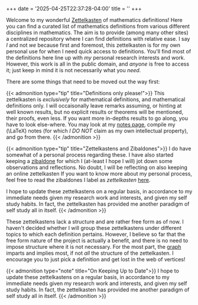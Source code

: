 +++
date = '2025-04-25T22:37:28-04:00'
title = ''
+++

Welcome to my wonderful [Zettelkasten](https://zettelkasten.de/introduction/#luhmanns-zettelkasten)
of mathematics definitions! Here you can find a curated list of
mathematics definitions from various different disciplines in
mathematics. The aim is to provide (among many other sites) a
centralized repository where I can find definitions with
relative ease. I say _I_ and not _we_ because first and foremost, this
zettelkasten is for my own personal use for when I need quick access
to definitions. You'll find most of the definitions
here line up with _my_ personal research interests and work. However,
this work is all in the public domain, and _anyone_ is free to access
it; just keep in mind it is not necessarily what you _need_.

There are some things that need to be moved out the way first:

{{< admonition type="tip" title="Definitions only please!">}}
This zettelkasten is _exclusively_ for mathematical definitions,
and mathematical definitions only. I will occaisonally leave remarks
assuming, or hinting at well known results, but no explicit results or
theorems will be mentioned, their proofs, even less. If you want more
in-depths results to go along, you have to look else-where. You may
look at my [notes page](https://azabelmena.github.io/notes/), compile
my \(\LaTeX\) notes (for which _I DO NOT_ claim as my own intellectual
property), and go from there.
{{< /admonition >}}

{{< admonition type="tip" title="Zettelkastens and Zibaldones">}}
I do have somewhat of a personal process regarding these. I have also
started keeping a [zibaldone](https://www.ivanseymus.com/on-keeping-a-zibaldone-commonplace-book/)
for which I (at-least I hope I will) jot down some observations and
reflections. No doubt, I will be reflecting on also keeping an
online zettelkasten  If you want to know more about my personal
process, feel free to read the zibaldones I label as _zettelkasten_
[here](https://azabelmena.github.io/zibaldone/).

I hope to update these zettelkastens on a regular basis, in accordance
to my immediate needs given my research work and interests, and given
my self study habits. In fact, the zettelkasten has provided me
another paradigm of self study all in itself.
{{< /admonition >}}

These zettelkastens lack a structure and are rather free form as of
now. I haven't decided whether I will group these zettelkastens under
different topics to which each definition pertains. However, I believe
so far that the free form nature of the project is actually a benefit,
and there is no need to impose structure where it is not necessary.
For the most part, the [graph](https://azabelmena.github.io/zettelkasten/graph)
imparts and implies most, if not _all_ the structure of the
zettelkasten. I encourage you to just pick a definition and get lost
in the web of vertices!

{{< admonition type="note" title="On Keeping Up to Date">}}
I hope to update these zettelkastens on a regular basis, in accordance
to my immediate needs given my research work and interests, and given
my self study habits. In fact, the zettelkasten has provided me
another paradigm of self study all in itself.
{{< /admonition >}}

